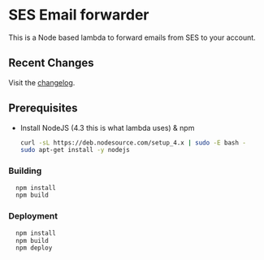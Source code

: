 # SES Email forwarder
This is a Node based lambda to forward emails from SES to your account.

## Recent Changes
Visit the [changelog](CHANGELOG.md).

## Prerequisites

* Install NodeJS (4.3 this is what lambda uses) & npm
  ```bash
  curl -sL https://deb.nodesource.com/setup_4.x | sudo -E bash -
  sudo apt-get install -y nodejs
  ```
### Building

  ```bash
  	npm install
  	npm build
  ```
### Deployment

  ```bash
  	npm install
  	npm build
    npm deploy
  ```
